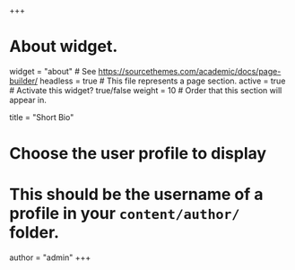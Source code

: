 +++
# About widget.
widget = "about"  # See https://sourcethemes.com/academic/docs/page-builder/
headless = true  # This file represents a page section.
active = true  # Activate this widget? true/false
weight = 10  # Order that this section will appear in.

title = "Short Bio"

# Choose the user profile to display
# This should be the username of a profile in your `content/author/` folder.
author = "admin"
+++
